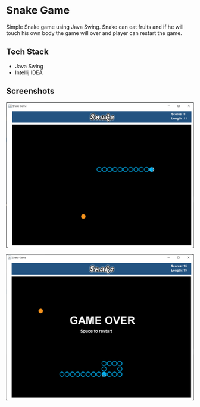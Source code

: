 # Snake Game
Simple Snake game using Java Swing. Snake can eat fruits and if he will touch his own body the game will over and player can restart the game. 

## Tech Stack
- Java Swing
- Intellij IDEA

## Screenshots

![Gameplay](https://github.com/yash1307-cse/Snake-Game/blob/master/preview/snake_game.png)

![Game Over](https://github.com/yash1307-cse/Snake-Game/blob/master/preview/game_over.png)
